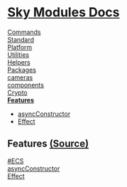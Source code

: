 <!--- This Features was auto-generated using "npx sky readme" --> 

# [Sky Modules Docs](../README.md)

[Commands](..%2F%5Fcommands%2FREADME.md)   
[Standard](..%2Fstandard%2FREADME.md)   
[Platform](..%2Fplatform%2FREADME.md)   
[Utilities](..%2Futilities%2FREADME.md)   
[Helpers](..%2Fhelpers%2FREADME.md)   
[Packages](..%2Fpkgs%2FREADME.md)   
[cameras](..%2Fcameras%2FREADME.md)   
[components](..%2Fcomponents%2FREADME.md)   
[Crypto](..%2Fcrypto%2FREADME.md)   
**[Features](..%2Ffeatures%2FREADME.md)**   
* [asyncConstructor](..%2Ffeatures%2FasyncConstructor%2FREADME.md)
* [Effect](..%2Ffeatures%2Feffect%2FREADME.md)
  
## Features [(Source)](..%2Ffeatures%2F)

[#ECS](..%2Ffeatures%2F%23ecs%2FREADME.md)   
[asyncConstructor](..%2Ffeatures%2FasyncConstructor%2FREADME.md)   
[Effect](..%2Ffeatures%2Feffect%2FREADME.md)   
  